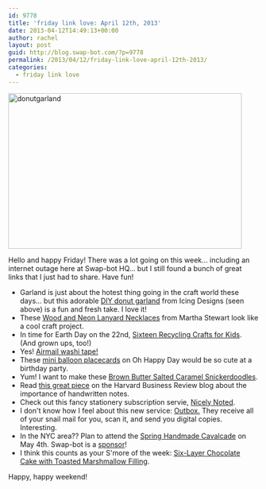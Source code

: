```yaml
---
id: 9778
title: 'friday link love: April 12th, 2013'
date: 2013-04-12T14:49:13+00:00
author: rachel
layout: post
guid: http://blog.swap-bot.com/?p=9778
permalink: /2013/04/12/friday-link-love-april-12th-2013/
categories:
  - friday link love
---
```

[<img src="http://blog.swap-bot.com/wp-content/uploads/2013/04/donutgarland.jpg" alt="donutgarland" width="470" height="313" class="alignleft size-full wp-image-9779" />](http://icingdesignsonline.blogspot.com/2013/04/a-diy-donut-garland.html)

<div style="display: none">
  <a href='http://writeanessayformecheap.com/' title='write my essay for me'>write my essay for me</a>
</div>

Hello and happy Friday! There was a lot going on this week&#8230; including an internet outage here at Swap-bot HQ&#8230; but I still found a bunch of great links that I just had to share. Have fun!

  * Garland is just about the hotest thing going in the craft world these days&#8230; but this adorable [DIY donut garland](http://icingdesignsonline.blogspot.com/2013/04/a-diy-donut-garland.html) from Icing Designs (seen above) is a fun and fresh take. I love it!
  * These [Wood and Neon Lanyard Necklaces](http://www.marthastewart.com/904571/wood-and-neon-lanyard-necklaces) from Martha Stewart look like a cool craft project.
  * In time for Earth Day on the 22nd, [Sixteen Recycling Crafts for Kids](http://www.favecrafts.com/Earth-Day-Crafts/16-Recycle-Crafts-for-Kids/ml/1). (And grown ups, too!) 
  * Yes! [Airmail washi tape!](http://www.cutetape.com/shop/stamp-airmail-washi-tape.html)
  * These [mini balloon placecards](http://ohhappyday.com/2013/04/mini-balloon-placecards/) on Oh Happy Day would be so cute at a birthday party.
  * Yum! I want to make these [Brown Butter Salted Caramel Snickerdoodles](http://www.twopeasandtheirpod.com/brown-butter-salted-caramel-snickerdoodles/).
  * Read [this great piece](http://blogs.hbr.org/cs/2013/04/handwritten_notes_are_a_rare_c.html) on the Harvard Business Review blog about the importance of handwritten notes.
  * Check out this fancy stationery subscription servie, [Nicely Noted](http://www.nicelynoted.com/).
  * I don't know how I feel about this new service: [Outbox.](https://www.outboxmail.com/) They receive all of your snail mail for you, scan it, and send you digital copies. Interesting.
  * In the NYC area?? Plan to attend the [Spring Handmade Cavalcade](http://www.handmadecavalcade.com/index.html) on May 4th. Swap-bot is a [sponsor](http://www.handmadecavalcade.com/sponsors.html)!
  * I think this counts as your S'more of the week: [Six-Layer Chocolate Cake with Toasted Marshmallow Filling](http://www.browneyedbaker.com/2013/03/25/six-layer-chocolate-cake-with-toasted-marshmallow-filling-malted-chocolate-frosting/).

Happy, happy weekend! 

<div style="display: none">
  zp8497586rq
</div>